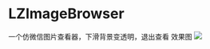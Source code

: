# LZImageBrowser
一个仿微信图片查看器，下滑背景变透明，退出查看
效果图
![](https://github.com/liangzhen6/LZImageBrowser/blob/master/hello.gif)
